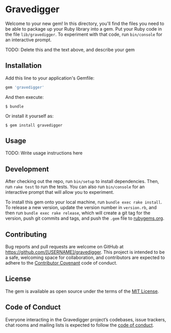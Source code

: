 # Gravedigger

Welcome to your new gem! In this directory, you'll find the files you need to be able to package up your Ruby library into a gem. Put your Ruby code in the file `lib/gravedigger`. To experiment with that code, run `bin/console` for an interactive prompt.

TODO: Delete this and the text above, and describe your gem

## Installation

Add this line to your application's Gemfile:

```ruby
gem 'gravedigger'
```

And then execute:

    $ bundle

Or install it yourself as:

    $ gem install gravedigger

## Usage

TODO: Write usage instructions here

## Development

After checking out the repo, run `bin/setup` to install dependencies. Then, run `rake test` to run the tests. You can also run `bin/console` for an interactive prompt that will allow you to experiment.

To install this gem onto your local machine, run `bundle exec rake install`. To release a new version, update the version number in `version.rb`, and then run `bundle exec rake release`, which will create a git tag for the version, push git commits and tags, and push the `.gem` file to [rubygems.org](https://rubygems.org).

## Contributing

Bug reports and pull requests are welcome on GitHub at https://github.com/[USERNAME]/gravedigger. This project is intended to be a safe, welcoming space for collaboration, and contributors are expected to adhere to the [Contributor Covenant](http://contributor-covenant.org) code of conduct.

## License

The gem is available as open source under the terms of the [MIT License](https://opensource.org/licenses/MIT).

## Code of Conduct

Everyone interacting in the Gravedigger project’s codebases, issue trackers, chat rooms and mailing lists is expected to follow the [code of conduct](https://github.com/[USERNAME]/gravedigger/blob/master/CODE_OF_CONDUCT.md).
